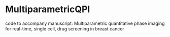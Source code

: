 # MultiparametricQPI
code to accompany manuscript: Multiparametric quantitative phase imaging for real-time, single cell, drug screening in breast cancer
